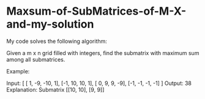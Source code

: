 # Maxsum-of-SubMatrices-of-M-X-and-my-solution
My code solves the following algorithm:

Given a m x n grid filled with integers, find the submatrix with maximum sum among all submatrices.

Example:

Input:
[
  [ 1,  -9, -10,  1],
  [-1,  10,  10,  1],
  [ 0,   9,   9, -9],
  [-1,  -1,  -1, -1]
]
Output: 38
Explanation: Submatrix [[10, 10], [9, 9]]

